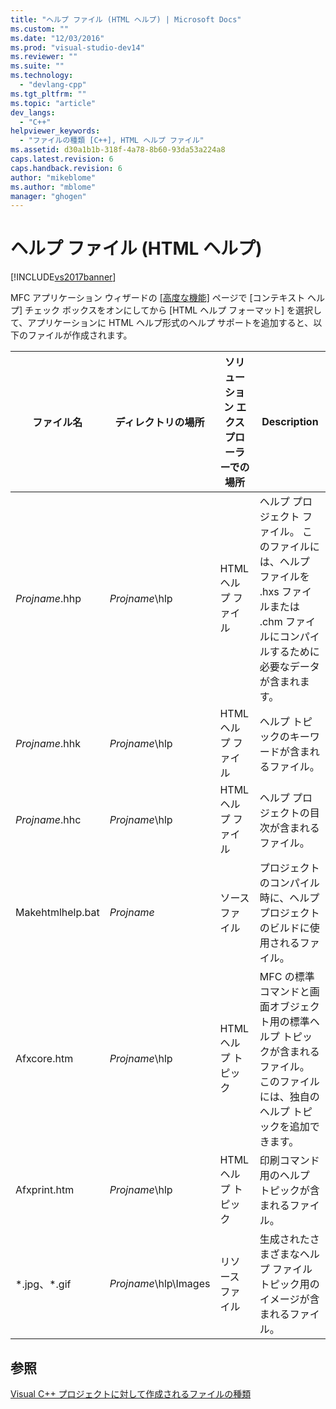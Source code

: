 ```yaml
---
title: "ヘルプ ファイル (HTML ヘルプ) | Microsoft Docs"
ms.custom: ""
ms.date: "12/03/2016"
ms.prod: "visual-studio-dev14"
ms.reviewer: ""
ms.suite: ""
ms.technology: 
  - "devlang-cpp"
ms.tgt_pltfrm: ""
ms.topic: "article"
dev_langs: 
  - "C++"
helpviewer_keywords: 
  - "ファイルの種類 [C++], HTML ヘルプ ファイル"
ms.assetid: d30a1b1b-318f-4a78-8b60-93da53a224a8
caps.latest.revision: 6
caps.handback.revision: 6
author: "mikeblome"
ms.author: "mblome"
manager: "ghogen"
---
```

# ヘルプ ファイル (HTML ヘルプ)
[!INCLUDE[vs2017banner](../assembler/inline/includes/vs2017banner.md)]

MFC アプリケーション ウィザードの [&#91;高度な機能&#93;](../mfc/reference/advanced-features-mfc-application-wizard.md) ページで \[コンテキスト ヘルプ\] チェック ボックスをオンにしてから \[HTML ヘルプ フォーマット\] を選択して、アプリケーションに HTML ヘルプ形式のヘルプ サポートを追加すると、以下のファイルが作成されます。  
  
|ファイル名|ディレクトリの場所|ソリューション エクスプローラーでの場所|Description|  
|-----------|---------------|--------------------------|-----------------|  
|*Projname*.hhp|*Projname*\\hlp|HTML ヘルプ ファイル|ヘルプ プロジェクト ファイル。  このファイルには、ヘルプ ファイルを .hxs ファイルまたは .chm ファイルにコンパイルするために必要なデータが含まれます。|  
|*Projname*.hhk|*Projname*\\hlp|HTML ヘルプ ファイル|ヘルプ トピックのキーワードが含まれるファイル。|  
|*Projname*.hhc|*Projname*\\hlp|HTML ヘルプ ファイル|ヘルプ プロジェクトの目次が含まれるファイル。|  
|Makehtmlhelp.bat|*Projname*|ソース ファイル|プロジェクトのコンパイル時に、ヘルプ プロジェクトのビルドに使用されるファイル。|  
|Afxcore.htm|*Projname*\\hlp|HTML ヘルプ トピック|MFC の標準コマンドと画面オブジェクト用の標準ヘルプ トピックが含まれるファイル。  このファイルには、独自のヘルプ トピックを追加できます。|  
|Afxprint.htm|*Projname*\\hlp|HTML ヘルプ トピック|印刷コマンド用のヘルプ トピックが含まれるファイル。|  
|\*.jpg、\*.gif|*Projname*\\hlp\\Images|リソース ファイル|生成されたさまざまなヘルプ ファイル トピック用のイメージが含まれるファイル。|  
  
## 参照  
 [Visual C\+\+ プロジェクトに対して作成されるファイルの種類](../ide/file-types-created-for-visual-cpp-projects.md)